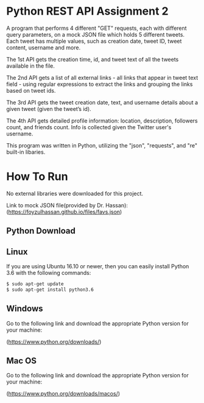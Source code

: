 # Python REST API Assignment 2
A program that performs 4 different "GET" requests, each with different query parameters, on a mock JSON file which holds 5 different tweets. Each tweet has multiple values, such as creation date, tweet ID, tweet content, username and more. 

The 1st API gets the creation time, id, and tweet text of all the tweets available in the file.

The 2nd API gets a list of all external links - all links that appear in tweet text field -  using regular expressions to extract the links and grouping the links based on tweet ids.

The 3rd API gets the tweet creation date, text, and username details about a given tweet (given the tweet’s id).

The 4th API gets detailed profile information: location, description, followers count, and friends count. Info is collected given the Twitter user's username.

This program was written in Python, utilizing the "json", "requests", and "re" built-in libaries.

# How To Run
No external libraries were downloaded for this project.

Link to mock JSON file(provided by Dr. Hassan): (https://foyzulhassan.github.io/files/favs.json)

## Python Download
## Linux
If you are using Ubuntu 16.10 or newer, then you can easily install Python 3.6 with the following commands:

```bash
$ sudo apt-get update
$ sudo apt-get install python3.6
```

## Windows
Go to the following link and download the appropriate Python version for your machine:

(https://www.python.org/downloads/)

## Mac OS
Go to the following link and download the appropriate Python version for your machine:

(https://www.python.org/downloads/macos/)
